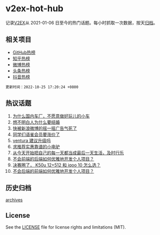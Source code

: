 # v2ex-hot-hub

 记录[V2EX](https://www.v2ex.com/)从 2021-01-06 日至今的热门话题。每小时抓取一次数据，按天[归档](archives)。
 
 ## 相关项目

- [GitHub热榜](https://github.com/snaildev/github-hot-hub)
- [知乎热榜](https://github.com/snaildev/zhihu-hot-hub)
- [微博热榜](https://github.com/snaildev/weibo-hot-hub)
- [头条热榜](https://github.com/snaildev/toutiao-hot-hub)
- [抖音热榜](https://github.com/snaildev/douyin-hot-hub)


 `更新时间：2022-10-25 17:20:24 +0800`

## 热议话题

1. [为什么国内车厂，不愿意做好玩儿的小车](https://www.v2ex.com/t/889587)
1. [想不明白人为什么要结婚](https://www.v2ex.com/t/889616)
1. [快被新浪微博的摇一摇广告气死了](https://www.v2ex.com/t/889602)
1. [同学们语雀会员要涨价了](https://www.v2ex.com/t/889628)
1. [ventura 建议升级吗](https://www.v2ex.com/t/889549)
1. [求推荐实惠靠谱的小电驴](https://www.v2ex.com/t/889599)
1. [从今天开始把自己的每一天都当成最后一天生活，及时行乐](https://www.v2ex.com/t/889484)
1. [不会前端的后端如何优雅地开发个人项目？](https://www.v2ex.com/t/889594)
1. [决赛圈了， K50u 12+512 和 iqoo 10 怎么选？](https://www.v2ex.com/t/889570)
1. [不会后端的前端如何优雅地开发个人项目？](https://www.v2ex.com/t/889578)

## 历史归档

[archives](archives)

## License

See the [LICENSE](LICENSE) file for license rights and limitations (MIT).
